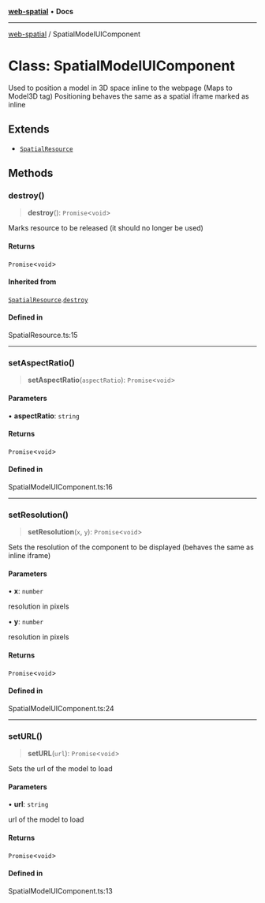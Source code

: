[**web-spatial**](../README.md) • **Docs**

***

[web-spatial](../globals.md) / SpatialModelUIComponent

# Class: SpatialModelUIComponent

Used to position a model in 3D space inline to the webpage (Maps to Model3D tag)
Positioning behaves the same as a spatial iframe marked as inline

## Extends

- [`SpatialResource`](SpatialResource.md)

## Methods

### destroy()

> **destroy**(): `Promise`\<`void`\>

Marks resource to be released (it should no longer be used)

#### Returns

`Promise`\<`void`\>

#### Inherited from

[`SpatialResource`](SpatialResource.md).[`destroy`](SpatialResource.md#destroy)

#### Defined in

SpatialResource.ts:15

***

### setAspectRatio()

> **setAspectRatio**(`aspectRatio`): `Promise`\<`void`\>

#### Parameters

• **aspectRatio**: `string`

#### Returns

`Promise`\<`void`\>

#### Defined in

SpatialModelUIComponent.ts:16

***

### setResolution()

> **setResolution**(`x`, `y`): `Promise`\<`void`\>

Sets the resolution of the component to be displayed (behaves the same as inline iframe)

#### Parameters

• **x**: `number`

resolution in pixels

• **y**: `number`

resolution in pixels

#### Returns

`Promise`\<`void`\>

#### Defined in

SpatialModelUIComponent.ts:24

***

### setURL()

> **setURL**(`url`): `Promise`\<`void`\>

Sets the url of the model to load

#### Parameters

• **url**: `string`

url of the model to load

#### Returns

`Promise`\<`void`\>

#### Defined in

SpatialModelUIComponent.ts:13
